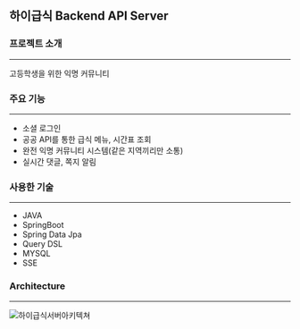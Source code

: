 ## 하이급식 Backend API Server

### 프로젝트 소개

---
고등학생을 위한 익명 커뮤니티

### 주요 기능

---
* 소셜 로그인
* 공공 API를 통한 급식 메뉴, 시간표 조회
* 완전 익명 커뮤니티 시스템(같은 지역끼리만 소통)
* 실시간 댓글, 쪽지 알림

### 사용한 기술

---
* JAVA
* SpringBoot
* Spring Data Jpa
* Query DSL
* MYSQL
* SSE

### Architecture

---
![하이급식서버아키텍쳐](https://user-images.githubusercontent.com/19234114/175030853-d39e3280-9931-4c36-9d93-7e5afd4fb9b5.png)





